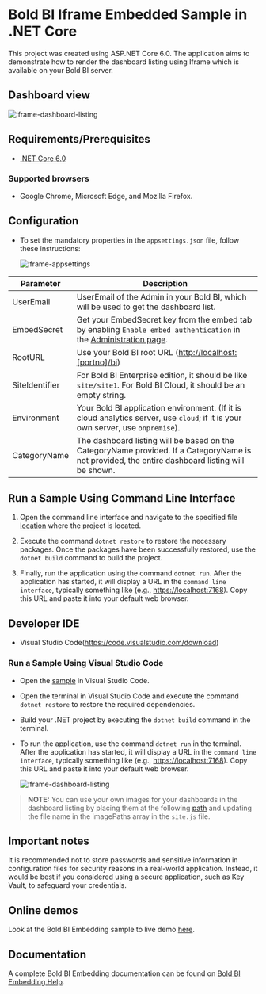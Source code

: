 # Bold BI Iframe Embedded Sample in .NET Core

This project was created using ASP.NET Core 6.0. The application aims to demonstrate how to render the dashboard listing using Iframe which is available on your Bold BI server.

## Dashboard view

![iframe-dashboard-listing](https://github.com/boldbi/samples/assets/129487075/631d9c33-cb8d-4faf-94fa-79cf115cad09)

## Requirements/Prerequisites

* [.NET Core 6.0](https://dotnet.microsoft.com/download/dotnet-core)

### Supported browsers
  
* Google Chrome, Microsoft Edge, and Mozilla Firefox.

## Configuration

* To set the mandatory properties in the `appsettings.json` file, follow these instructions:

    ![iframe-appsettings](https://github.com/boldbi/samples/assets/129487075/6506258b-8916-4f2b-9c6f-25e95928c6e1)

| Parameter           | Description                                                                                                                      |
|-----------------|----------------------------------------------------------------------------------------------------------------------------------|
| UserEmail       | UserEmail of the Admin in your Bold BI, which will be used to get the dashboard list.                                           |
| EmbedSecret     | Get your EmbedSecret key from the embed tab by enabling `Enable embed authentication` in the [Administration page](https://help.boldbi.com/embedded-bi/site-administration/embed-settings/?utm_source=github&utm_medium=backlinks). |
| RootURL         | Use your Bold BI root URL (<http://localhost:[portno]/bi>)                                                                           |
| SiteIdentifier  | For Bold BI Enterprise edition, it should be like `site/site1`. For Bold BI Cloud, it should be an empty string.                |
| Environment     | Your Bold BI application environment. (If it is cloud analytics server, use `cloud`; if it is your own server, use `onpremise`). |
| CategoryName    | The dashboard listing will be based on the CategoryName provided. If a CategoryName is not provided, the entire dashboard listing will be shown. |

## Run a Sample Using Command Line Interface

  1. Open the command line interface and navigate to the specified file [location](https://github.com/boldbi/samples/tree/master/Scenario%20Based%20Samples/Iframe%20Based%20Dashboard%20Listing/IframeSolutionSample) where the project is located.

  2. Execute the command `dotnet restore` to restore the necessary packages. Once the packages have been successfully restored, use the `dotnet build` command to build the project.
  
  3. Finally, run the application using the command `dotnet run`. After the application has started, it will display a URL in the `command line interface`, typically something like (e.g., <https://localhost:7168>). Copy this URL and paste it into your default web browser.

## Developer IDE

* Visual Studio Code(<https://code.visualstudio.com/download>)

### Run a Sample Using Visual Studio Code

* Open the [sample](https://github.com/boldbi/samples/tree/master/Scenario%20Based%20Samples/Iframe%20Based%20Dashboard%20Listing/IframeSolutionSample) in Visual Studio Code.

* Open the terminal in Visual Studio Code and execute the command `dotnet restore` to restore the required dependencies.

* Build your .NET project by executing the `dotnet build` command in the terminal.

* To run the application, use the command `dotnet run` in the terminal. After the application has started, it will display a URL in the `command line interface`, typically something like (e.g., <https://localhost:7168>). Copy this URL and paste it into your default web browser.

    ![iframe-dashboard-listing](https://github.com/boldbi/samples/assets/129487075/af1d5fe0-fc17-4cb1-ad6c-d7c37beeb80b)

> **NOTE:**  You can use your own images for your dashboards in the dashboard listing by placing them at the following [path](https://github.com/boldbi/samples/tree/master/Scenario%20Based%20Samples/Iframe%20Based%20Dashboard%20Listing/IframeSolutionSample/wwwroot/images/dashboards) and updating the file name in the imagePaths array in the `site.js` file.

## Important notes

It is recommended not to store passwords and sensitive information in configuration files for security reasons in a real-world application. Instead, it would be best if you considered using a secure application, such as Key Vault, to safeguard your credentials.

## Online demos

Look at the Bold BI Embedding sample to live demo [here](https://samples.boldbi.com/embed?utm_source=github&utm_medium=backlinks).

## Documentation

A complete Bold BI Embedding documentation can be found on [Bold BI Embedding Help](https://help.boldbi.com/embedding-options/iframe-embedding/?utm_source=github&utm_medium=backlinks).
